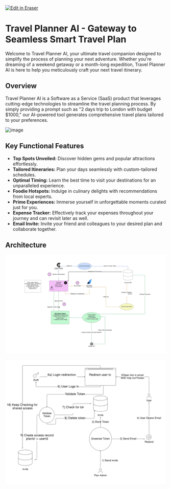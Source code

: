 <p><a target="_blank" href="https://app.eraser.io/workspace/ITHfX2CmBRfVZimKKniY" id="edit-in-eraser-github-link"><img alt="Edit in Eraser" src="https://firebasestorage.googleapis.com/v0/b/second-petal-295822.appspot.com/o/images%2Fgithub%2FOpen%20in%20Eraser.svg?alt=media&amp;token=968381c8-a7e7-472a-8ed6-4a6626da5501"></a></p>

# Travel Planner AI - Gateway to Seamless Smart Travel Plan
Welcome to Travel Planner AI, your ultimate travel companion designed to simplify the process of planning your next adventure.
Whether you're dreaming of a weekend getaway or a month-long expedition, Travel Planner AI is here to help you meticulously craft your next travel itinerary.

## Overview
Travel Planner AI is a Software as a Service (SaaS) product that leverages cutting-edge technologies to streamline the travel planning process.
By simply providing a prompt such as "2 days trip to London with budget $1000," our AI-powered tool generates comprehensive travel plans tailored to your preferences.

![image](https://github.com/hardikverma22/travel-planner-ai/assets/26103679/de21a51b-6d95-427c-a00a-b919dd09c56e "")

## Key Functional Features
- **Top Spots Unveiled:** Discover hidden gems and popular attractions effortlessly.
- **Tailored Itineraries:** Plan your days seamlessly with custom-tailored schedules.
- **Optimal Timing:** Learn the best time to visit your destinations for an unparalleled experience.
- **Foodie Hotspots:** Indulge in culinary delights with recommendations from local experts.
- **Prime Experiences:** Immerse yourself in unforgettable moments curated just for you.
- **Expense Tracker:** Effectively track your expenses throughout your journey and can revisit later as well.
- **Email Invite:** Invite your friend and colleagues to your desired plan and collaborate together.
## Architecture
![Architecture Diagram](/.eraser/ITHfX2CmBRfVZimKKniY___02a0ac4RaOW4qPyzxPn66zodRbA3___---figure---ve0MOtPUnuyQd2KhDYy9V---figure---s1GcusGonEODvuhKC9v8rQ.png "Architecture Diagram")

![Email Flow](/.eraser/ITHfX2CmBRfVZimKKniY___02a0ac4RaOW4qPyzxPn66zodRbA3___---figure---6HMnI9tpLngtE2PcNIhPL---figure---wYeVIfbY5wm_ADKyKI0VPQ.png "Email Flow")





<!--- Eraser file: https://app.eraser.io/workspace/ITHfX2CmBRfVZimKKniY --->
